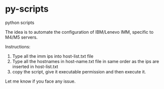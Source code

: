# py-scripts
python scripts

The idea is to automate the configuration of IBM/Lenevo IMM, specific to M4/M5 servers.

Instructions:
1. Type all the imm ips into host-list.txt file
2. Type all the hostnames in host-name.txt file in same order as the ips are inserted in host-list.txt
3. copy the script, give it executable permission and then execute it.

Let me know if you face any issue.
